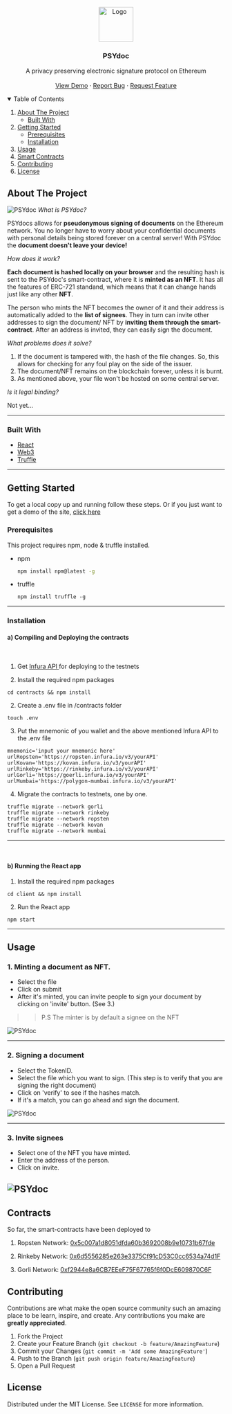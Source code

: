 
<p align="center">
  <a href="https://psydoc.vercel.app/">
    <img src="./client/public/logo192.png" alt="Logo" width="80" height="80">
  </a>

  <h3 align="center">PSYdoc</h3>

  <p align="center">
    A privacy preserving electronic signature protocol on Ethereum
    <br />
    <br />
    <a href="https://psydoc.vercel.app/">View Demo</a>
    ·
    <a href="https://github.com/merkle-groot/PSYdoc/issues">Report Bug</a>
    ·
    <a href="https://github.com/merkle-groot/PSYdoc/issues/issues">Request Feature</a>
  </p>
</p>



<!-- TABLE OF CONTENTS -->
<details open="open">
  <summary>Table of Contents</summary>
  <ol>
    <li>
      <a href="#about-the-project">About The Project</a>
      <ul>
        <li><a href="#built-with">Built With</a></li>
      </ul>
    </li>
    <li>
      <a href="#getting-started">Getting Started</a>
      <ul>
        <li><a href="#prerequisites">Prerequisites</a></li>
        <li><a href="#installation">Installation</a></li>
      </ul>
    </li>
    <li><a href="#usage">Usage</a></li>
    <li><a href="#contracts">Smart Contracts</a></li>
    <li><a href="#contributing">Contributing</a></li>
    <li><a href="#license">License</a></li>
  </ol>
</details>



<!-- ABOUT THE PROJECT -->
## About The Project

![PSYdoc](./readme-src/screen1.png)
*What is PSYdoc?*

PSYdocs allows for **pseudonymous signing of documents** on the Ethereum network. You no longer have to worry about your confidential documents with personal details being stored forever on a central server! With PSYdoc the **document doesn't leave your device!**

*How does it work?*

**Each document is hashed locally on your browser** and the resulting hash is sent to the PSYdoc's smart-contract, where it is **minted as an NFT**. It has all the features of ERC-721 standand, which means that it can change hands just like any other **NFT**.

The person who mints the NFT becomes the owner of it and their address is automatically added to the **list of signees**. They in turn can invite other addresses to sign the document/ NFT by **inviting them through the smart-contract**. After an address is invited, they can easily sign the document.

*What problems does it solve?*

1. If the document is tampered with, the hash of the file changes. So, this allows for checking for any foul play on the side of the issuer.
2. The document/NFT remains on the blockchain forever, unless it is burnt.
3. As mentioned above, your file won't be hosted on some central server.

*Is it legal binding?*

Not yet...

---
### Built With

* [React](https://getbootstrap.com)
* [Web3](https://web3js.readthedocs.io/)
* [Truffle](https://www.trufflesuite.com/)


---
<!-- GETTING STARTED -->
## Getting Started

To get a local copy up and running follow these steps.
Or if you just want to get a demo of the site, [click here](https://psydoc.vercel.app/)

### Prerequisites

This project requires npm, node & truffle installed.
* npm
  ```sh
  npm install npm@latest -g
  ```
* truffle
  ```
  npm install truffle -g
  ```

---
### Installation

#### a) Compiling and Deploying the contracts
</br>


1. Get <a href="https://infura.io/">Infura API </a>for deploying to the testnets

2. Install the required npm packages
```
cd contracts && npm install
```
2. Create a .env file in /contracts folder
```
touch .env
```
3. Put the mnemonic of you wallet and the above mentioned Infura API to the .env file
```
mnemonic='input your mnemonic here'
urlRopsten='https://ropsten.infura.io/v3/yourAPI'
urlKovan='https://kovan.infura.io/v3/yourAPI'
urlRinkeby='https://rinkeby.infura.io/v3/yourAPI'
urlGorli='https://goerli.infura.io/v3/yourAPI'
urlMumbai='https://polygon-mumbai.infura.io/v3/yourAPI'
```
4. Migrate the contracts to testnets, one by one.
```
truffle migrate --network gorli
truffle migrate --network rinkeby
truffle migrate --network ropsten
truffle migrate --network kovan
truffle migrate --network mumbai
```
---
</br> 

#### b) Running the React app

1. Install the required npm packages
```
cd client && npm install
```
2. Run the React app
```
npm start
```
---
<!-- USAGE EXAMPLES -->
## Usage

### 1. Minting a document as NFT.
* Select the file
* Click on submit
* After it's minted, you can invite people to sign your document by clicking on 'invite' button. (See 3.)
>> P.S 
The minter is by default a signee on the NFT

![PSYdoc](./readme-src/mint.png)

---
### 2. Signing a document
* Select the TokenID.
* Select the file which you want to sign. (This step is to verify that you are signing the right document)
* Click on 'verify' to see if the hashes match.
* If it's a match, you can go ahead and sign the document.

![PSYdoc](./readme-src/sign.png)

---
### 3. Invite signees
* Select one of the NFT you have minted.
* Enter the address of the person.
* Click on invite.

![PSYdoc](./readme-src/invite.png)
---

<!-- CONTRACTS -->
## Contracts
So far, the smart-contracts have been deployed to 
1. Ropsten Network: [0x5c007a1d8051dfda60b3692008b9e10731b67fde](https://ropsten.etherscan.io/address/0x5c007a1d8051dfda60b3692008b9e10731b67fde)

2. Rinkeby Network: [0x6d5556285e263e3375Cf91cD53C0cc6534a74d1F](https://rinkeby.etherscan.io/address/0x6d5556285e263e3375Cf91cD53C0cc6534a74d1F)

3. Gorli Network: [0xf2944e8a6CB7EEeF75F67765f6f0DcE609870C6F](https://goerli.etherscan.io/address/0xf2944e8a6CB7EEeF75F67765f6f0DcE609870C6F#readContract)


<!-- CONTRIBUTING -->
## Contributing

Contributions are what make the open source community such an amazing place to be learn, inspire, and create. Any contributions you make are **greatly appreciated**.

1. Fork the Project
2. Create your Feature Branch (`git checkout -b feature/AmazingFeature`)
3. Commit your Changes (`git commit -m 'Add some AmazingFeature'`)
4. Push to the Branch (`git push origin feature/AmazingFeature`)
5. Open a Pull Request



<!-- LICENSE -->
## License

Distributed under the MIT License. See `LICENSE` for more information.




